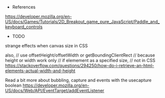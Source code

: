 * References

https://developer.mozilla.org/en-US/docs/Games/Tutorials/2D_Breakout_game_pure_JavaScript/Paddle_and_keyboard_controls


* TODO

strange effects when canvas size in CSS

also,
// use offsetHeight/offsetWidth or getBoundingClientRect
// because height or width work only
// if elemement as a specified size,
// not in CSS
https://stackoverflow.com/questions/294250/how-do-i-retrieve-an-html-elements-actual-width-and-height

Read a bit more about bubbling, capture and events
with the usecapture boolean
https://developer.mozilla.org/en-US/docs/Web/API/EventTarget/addEventListener
